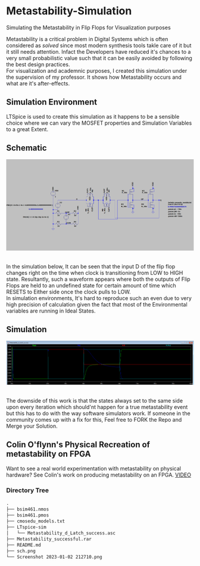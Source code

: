 # Metastability-Simulation
 Simulating the Metastability in Flip Flops for Visualization purposes

Metastability is a critical problem in Digital Systems which is often considered as *solved* since most modern synthesis tools takle care of it but it still needs attention. Infact the Developers have reduced it's chances to a very small probabilistic value such that it can be easily avoided by following the best design practices. 
<br>
For visualization and academnic purposes, I created this simulation under the supervision of my professor. It shows how Metastability occurs and what are it's after-effects.

## Simulation Environment

LTSpice is used to create this simulation as it happens to be a sensible choice where we can vary the MOSFET properties and Simulation Variables to a great Extent.

## Schematic 
<p align="center">
  <img src="https://github.com/aitesam961/Metastability-Simulation/blob/main/sch.png" width="950" title="Opening Image">
</p>

<br> 
In the simulation below, It can be seen that the input D of the flip flop changes right on the time when clock is transitioning from LOW to HIGH state.
Resultantly, such a waveform appears where both the outputs of Flip Flops are held to an undefined state for certain amount of time which RESETS to Either side once the clock pulls to LOW.
<br> In simulation environments, It's hard to reproduce such an even due to very high precision of calculation given the fact that most of the Environmental variables are running in Ideal States.

## Simulation
<p align="center">
  <img src="https://github.com/aitesam961/Metastability-Simulation/blob/main/Screenshot%202023-01-02%20212710.png" width="950" title="Opening Image">
</p>

<br> The downside of this work is that the states always set to the same side upon every iteration which should'nt happen for a true metastability event but this has to do with the way software simulators work.
If someone in the community comes up with a fix for this, Feel free to FORK the Repo and Merge your Solution.



## Colin O'flynn's Physical Recreation of metastability on FPGA

Want to see a real world experimentation with metastability on physical hardware? See Colin's work on producing metastability on an FPGA. [VIDEO](https://www.youtube.com/watch?v=alRaqQzTPds)


### Directory Tree

```
.
├── bsim461.nmos
├── bsim461.pmos
├── cmosedu_models.txt
├── LTspice-sim
│   └── Metastability_d_Latch_success.asc
├── Metastability_successful.rar
├── README.md
├── sch.png
└── Screenshot 2023-01-02 212710.png

```